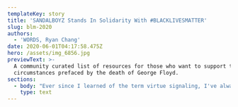 ```yaml
---
templateKey: story
title: 'SANDALBOYZ Stands In Solidarity With #BLACKLIVESMATTER'
slug: blm-2020
authors:
  - 'WORDS, Ryan Chang'
date: 2020-06-01T04:17:58.475Z
hero: /assets/img_6856.jpg
previewText: >-
  A community curated list of resources for those who want to support the
  circumstances prefaced by the death of George Floyd.
sections:
  - body: "Ever since I learned of the term virtue signaling, I've always felt slightly self-reprehensible whenever I shared a #blacklivesmatter post on my Instagram story or retweeted a socially charged tweet. The guilt is valid, and I've been thinking more and more about how to add some substance behind the futile social media support I offer to causes that I am \"passionate\" about.\n\nIn light of the current situation in the United States triggered by the death of George Floyd, my team and I got together to come up with a way to show our support for those affected that goes beyond the facade of virtue signaling. Here's what we came up with.\n\nFirst, we need to remember that this is not an isolated incident, so we need to stop treating it as such. It is systemic. This means that is an ingrained part of American society. It is not caused by a single person's — or even a collection of people's — bigotry or ignorance, but it is rooted deeply into the system that runs this country —hence systemic.\n\nHere are the four things that we decided we would work on ourselves to help, and I hope that sharing these will help us move forward together as a society.\n\n# Educate\n\nWe found that education is the most important thing that we can do to help the situation —personal education on why the system exists in the first place. It's startling to see that so many people have no understanding to why the system exists beyond \"_because slavery_.\" The word systemic gets thrown around like a buzzword now. We need to rein the word back in from buzzword-land by educating ourselves, and the best way to do so is through books. Artist Jane Mount has [a post on Instagram](https://www.instagram.com/p/CAdw65UHtwJ/) that contains several community suggested books. See below for some immediately accessible ones we have been suggested / ones that we are currently reading.\n\n[_So You Want to Talk About Race_, Ijeoma Oluo](https://www.amazon.com/You-Want-Talk-About-Race/dp/1580058825/)\n\n[_How to Be an Antiracist_, Ibram X. Kendi](https://www.amazon.com/How-Be-Antiracist-Ibram-Kendi/dp/0525509283)\n\n[_Stamped: Racism, Antiracism, and You_, Jason Reynolds](https://www.amazon.com/Stamped-Antiracism-National-Award-winning-Beginning/dp/0316453692)\n\n[_I Know Why The Caged Bird Sings_, Maya Angelou](https://www.amazon.com/Know-Why-Caged-Bird-Sings/dp/0345514408/)\n\n[_Between the World and Me_, Ta-Nehisi Coates](https://www.amazon.com/Between-World-Me-Ta-Nehisi-Coates/dp/0812993543/)\n\n# Empathize\n\nMy founders and I are not black (three Asian-Americans and one Italian-American). We are seeking to be a part of the conversation by reaching out to those affected. We found that it is exceedingly crucial here, however, to know that we start not as a full participant in the conversation but only as a listener. And it is our duty to be a good listener. This [Twitter thread](https://twitter.com/byersfilms/status/1265768645990526988) is a good resource. Listen and be receptive to the community.\n\n# Participate\n\nOrganizing peacefully helps show solidarity and support. We need to exercise our First Amendment rights to lawfully assemble. Social media is a great resource for finding out when and where to gather. We follow <https://twitter.com/blmla>. We believe that our support, presence, and bodies will make a difference.\n\nWhile we encourage people to utilize their voices and ability to gather, we strongly condemn violence and rioting.\n\nYou can also in our democratic processes by voting in local elections for both representatives and legislation. Take particular notice to the ones that speak on police reform and defunding. In addition to voting, you can also directly reach out to the legislators that represent your area. While petitions are readily available on the internet, we suggest getting together with your friends to compose strong letters for your representatives. Below are a few resources we like taking advantage of.\n\nhttps://www.house.gov/representatives/find-your-representative\n\nhttp://www.legislature.ca.gov/your_legislator.html\n\nhttps://www.joincampaignzero.org/solutions#solutionsoverview\n\nhttps://peoplesbudgetla.com/\n\n# Donate\n\nProtestors are the ones on the front lines pushing for change to happen. It could be dangerous and potentially life-threatening. If one cannot physically participate in that, then they can donate to organizations that help protestors with jail bails, legal support, and much more.\_\n\nhttps://minnesotafreedomfund.org/\n\nhttps://www.naacpldf.org/\n\nhttps://www.aclu.org/\n\nhttps://www.joincampaignzero.org/\n\nhttps://peoplesbudgetla.com/\n\nAt the time of this writing, my founders and I have contributed what we can to the foundations listed above."
    type: text
---
```



